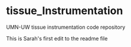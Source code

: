 # tissue_Instrumentation
UMN-UW tissue instrumentation code repository

This is Sarah's first edit to the readme file
